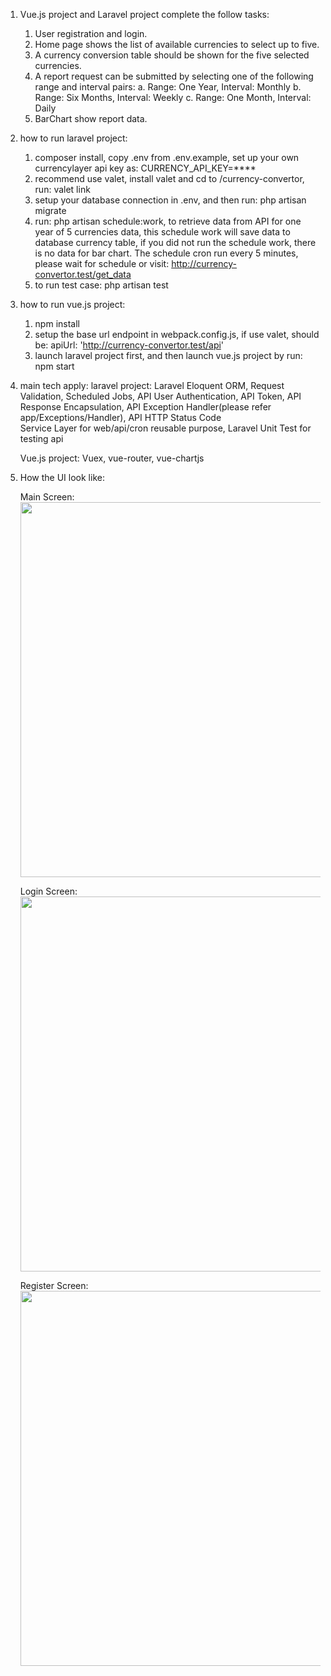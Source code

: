 1. Vue.js project and Laravel project complete the follow tasks:

    1. User registration and login.
    2. Home page shows the list of available currencies to select up to five.
    3. A currency conversion table should be shown for the five selected currencies.
    4. A report request can be submitted by selecting one of the following range and
        interval pairs:
        a. Range: One Year, Interval: Monthly
        b. Range: Six Months, Interval: Weekly
        c. Range: One Month, Interval: Daily
    5. BarChart show report data.
    
2. how to run laravel project:
    
    1.  composer install, copy .env from .env.example, set up your own currencylayer api key as: CURRENCY_API_KEY=****
    2.  recommend use valet, install valet and  cd to /currency-convertor, run: valet link
    2.  setup your database connection in .env, and then run: php artisan migrate
    3.  run: php artisan schedule:work, to retrieve data from API for one year of 5 currencies data, 
        this schedule work will save data to database currency table, if you did not run the schedule work, 
        there is no data for bar chart. The schedule cron run every 5 minutes, please wait for schedule or visit: http://currency-convertor.test/get_data
    4.  to run test case: php artisan test 
        
3. how to run vue.js project:
    1. npm install
    2. setup the base url endpoint in webpack.config.js, if use valet, should be: apiUrl: 'http://currency-convertor.test/api'
    3. launch laravel project first, and then launch vue.js project by run: npm start
    
4. main tech apply: 
   laravel project: Laravel Eloquent ORM, Request Validation, Scheduled Jobs, 
                    API User Authentication, API Token, API Response Encapsulation, 
                    API Exception Handler(please refer app/Exceptions/Handler), API HTTP Status Code  
                    Service Layer for web/api/cron reusable purpose,
                    Laravel Unit Test for testing  api
                    
   Vue.js project:  Vuex, vue-router, vue-chartjs
   
5. How the UI look like: 
   
   Main Screen:
   <img src="https://github.com/lypk21/vue-currency/home.png" width="600">
   
   Login Screen:                 
   <img src="https://github.com/lypk21/vue-currency/login.png" width="600"> 
   
   Register Screen:                 
   <img src="https://github.com/lypk21/vue-currency/register.png" width="600">                 

